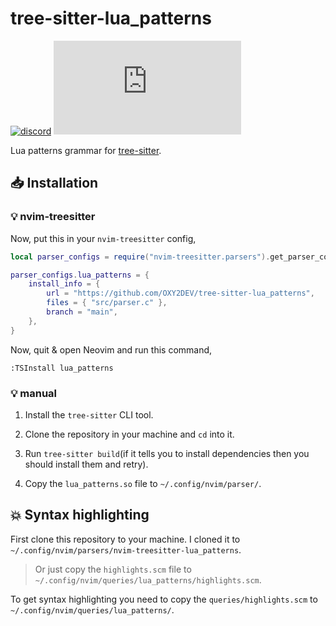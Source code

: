 # tree-sitter-lua_patterns

<!-- [![CI][ci]](https://github.com/tree-sitter/tree-sitter-lua_patterns/actions/workflows/ci.yml) -->
[![discord][discord]](https://discord.gg/w7nTvsVJhm)
[![matrix][matrix]](https://matrix.to/#/#tree-sitter-chat:matrix.org)

Lua patterns grammar for [tree-sitter](https://github.com/tree-sitter/tree-sitter).

<!-- [ci]: https://img.shields.io/github/actions/workflow/status/OXY2DEV/tree-sitter-lua_patterns/ci.yml?logo=github&label=CI -->
[discord]: https://img.shields.io/discord/1063097320771698699?logo=discord&label=discord
[matrix]: https://img.shields.io/matrix/tree-sitter-chat%3Amatrix.org?logo=matrix&label=matrix

## 📥 Installation

### 💡 nvim-treesitter

Now, put this in your `nvim-treesitter` config,

```lua
local parser_configs = require("nvim-treesitter.parsers").get_parser_configs();

parser_configs.lua_patterns = {
    install_info = {
        url = "https://github.com/OXY2DEV/tree-sitter-lua_patterns",
        files = { "src/parser.c" },
        branch = "main",
    },
}
```

Now, quit & open Neovim and run this command,

```vim
:TSInstall lua_patterns
```

### 💡 manual

1. Install the `tree-sitter` CLI tool.

2. Clone the repository in your machine and `cd` into it.

3. Run `tree-sitter build`(if it tells you to install dependencies then you should install them and retry).

4. Copy the `lua_patterns.so` file to `~/.config/nvim/parser/`.

## 💥 Syntax highlighting

First clone this repository to your machine. I cloned it to `~/.config/nvim/parsers/nvim-treesitter-lua_patterns`.

> Or just copy the `highlights.scm` file to `~/.config/nvim/queries/lua_patterns/highlights.scm`.

To get syntax highlighting you need to copy the `queries/highlights.scm` to `~/.config/nvim/queries/lua_patterns/`.

